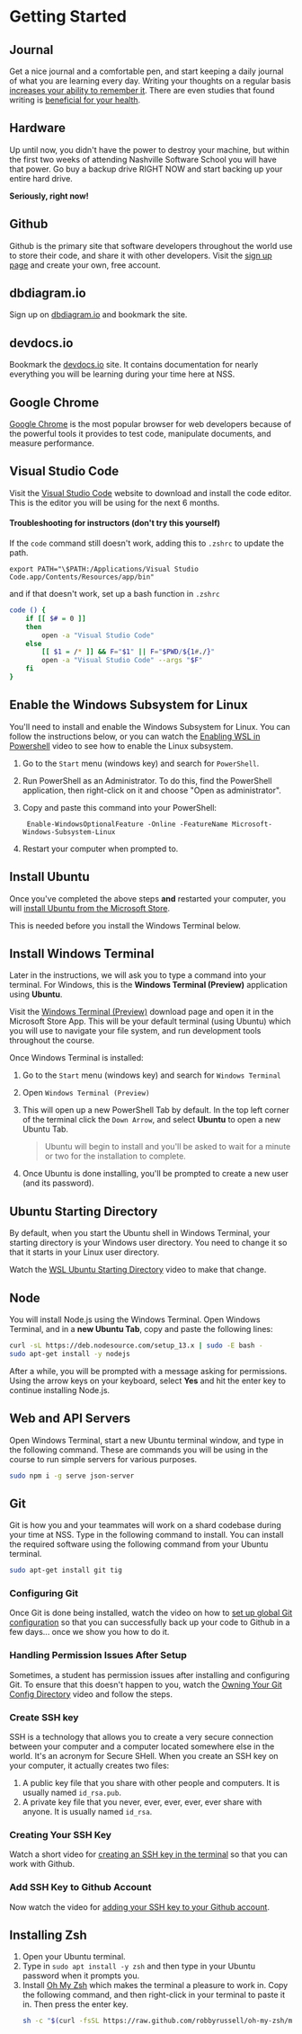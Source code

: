 # Getting Started

## Journal

Get a nice journal and a comfortable pen, and start keeping a daily journal of what you are learning every day. Writing your thoughts on a regular basis [increases your ability to remember it](https://www.lifehack.org/articles/featured/writing-and-remembering-why-we-remember-what-we-write.html). There are even studies that found writing is [beneficial for your health](https://www.apa.org/monitor/sep01/keepdiary.aspx).

## Hardware

Up until now, you didn't have the power to destroy your machine, but within the first two weeks of attending Nashville Software School you will have that power. Go buy a backup drive RIGHT NOW and start backing up your entire hard drive.

**Seriously, right now!**

## Github

Github is the primary site that software developers throughout the world use to store their code, and share it with other developers. Visit the [sign up page](https://github.com/join) and create your own, free account.

## dbdiagram.io

Sign up on [dbdiagram.io](https://dbdiagram.io) and bookmark the site.

## devdocs.io

Bookmark the [devdocs.io](https://devdocs.io/) site. It contains documentation for nearly everything you will be learning during your time here at NSS.

## Google Chrome

[Google Chrome](https://www.google.com/chrome/browser/desktop/index.html) is the most popular browser for web developers because of the powerful tools it provides to test code, manipulate documents, and measure performance.

## Visual Studio Code

Visit the [Visual Studio Code](https://code.visualstudio.com/) website to download and install the code editor. This is the editor you will be using for the next 6 months.

#### Troubleshooting for instructors (don't try this yourself)

If the `code` command still doesn't work, adding this to `.zshrc` to update the path.

`export PATH="\$PATH:/Applications/Visual Studio Code.app/Contents/Resources/app/bin"`

and if that doesn't work, set up a bash function in `.zshrc`

```sh
code () {
    if [[ $# = 0 ]]
    then
        open -a "Visual Studio Code"
    else
        [[ $1 = /* ]] && F="$1" || F="$PWD/${1#./}"
        open -a "Visual Studio Code" --args "$F"
    fi
}
```

## Enable the Windows Subsystem for Linux

You'll need to install and enable the Windows Subsystem for Linux. You can follow the instructions below, or you can watch the [Enabling WSL in Powershell](https://youtu.be/Mzv6Pxppwoo) video to see how to enable the Linux subsystem.

1. Go to the `Start` menu (windows key) and search for `PowerShell`.
1. Run PowerShell as an Administrator. To do this, find the PowerShell application, then right-click on it and choose "Open as administrator".
1. Copy and paste this command into your PowerShell:

        Enable-WindowsOptionalFeature -Online -FeatureName Microsoft-Windows-Subsystem-Linux

1. Restart your computer when prompted to.

## Install Ubuntu

Once you've completed the above steps **and** restarted your computer, you will [install Ubuntu from the Microsoft Store](https://www.microsoft.com/en-us/p/ubuntu-1804-lts/9n9tngvndl3q?activetab=pivot:overviewtab).

This is needed before you install the Windows Terminal below.

## Install Windows Terminal

Later in the instructions, we will ask you to type a command into your terminal. For Windows, this is the **Windows Terminal (Preview)** application using **Ubuntu**.

Visit the [Windows Terminal (Preview)](https://www.microsoft.com/en-us/p/windows-terminal-preview/9n0dx20hk701?activetab=pivot:overviewtab) download page and open it in the Microsoft Store App. This will be your default terminal (using Ubuntu) which you will use to navigate your file system, and run development tools throughout the course.

Once Windows Terminal is installed:
1. Go to the `Start` menu (windows key) and search for `Windows Terminal`
2. Open `Windows Terminal (Preview)`
3. This will open up a new PowerShell Tab by default. In the top left corner of the terminal click the `Down Arrow`, and select **Ubuntu** to open a new Ubuntu Tab.

    > Ubuntu will begin to install and you'll be asked to wait for a minute or two for the installation to complete.

4. Once Ubuntu is done installing, you'll be prompted to create a new user (and its password).

## Ubuntu Starting Directory

By default, when you start the Ubuntu shell in Windows Terminal, your starting directory is your Windows user directory. You need to change it so that it starts in your Linux user directory.

Watch the [WSL Ubuntu Starting Directory](https://youtu.be/1hk6bWD8_5I) video to make that change.

## Node

You will install Node.js using the Windows Terminal. Open Windows Terminal, and in a **new Ubuntu Tab**, copy and paste the following lines:

```sh
curl -sL https://deb.nodesource.com/setup_13.x | sudo -E bash -
sudo apt-get install -y nodejs
```

After a while, you will be prompted with a message asking for permissions. Using the arrow keys on your keyboard, select **Yes** and hit the enter key to continue installing Node.js.

## Web and API Servers

Open Windows Terminal, start a new Ubuntu terminal window, and type in the following command. These are commands you will be using in the course to run simple servers for various purposes.

```sh
sudo npm i -g serve json-server
```

## Git

Git is how you and your teammates will work on a shard codebase during your time at NSS. Type in the following command to install. You can install the required software using the following command from your Ubuntu terminal.

```sh
sudo apt-get install git tig
```

### Configuring Git

Once Git is done being installed, watch the video on how to [set up global Git configuration](https://youtu.be/66EB9oxGMzQ) so that you can successfully back up your code to Github in a few days... once we show you how to do it.

### Handling Permission Issues After Setup

Sometimes, a student has permission issues after installing and configuring Git. To ensure that this doesn't happen to you, watch the [Owning Your Git Config Directory](https://youtu.be/exva3J_jojc) video and follow the steps.


### Create SSH key

SSH is a technology that allows you to create a very secure connection between your computer and a computer located somewhere else in the world. It's an acronym for Secure SHell. When you create an SSH key on your computer, it actually creates two files:

1. A public key file that you share with other people and computers. It is usually named `id_rsa.pub`.
1. A private key file that you never, ever, ever, ever, ever share with anyone. It is usually named `id_rsa`.

### Creating Your SSH Key

Watch a short video for [creating an SSH key in the terminal](https://youtu.be/znRMcNG9_qQ) so that you can work with Github.

### Add SSH Key to Github Account

Now watch the video for [adding your SSH key to your Github account](https://youtu.be/8hlmIObpMd4).

## Installing Zsh

1. Open your Ubuntu terminal.
1. Type in `sudo apt install -y zsh` and then type in your Ubuntu password when it prompts you.
1. Install [Oh My Zsh](http://ohmyz.sh/) which makes the terminal a pleasure to work in. Copy the following command, and then right-click in your terminal to paste it in. Then press the enter key.
    ```sh
    sh -c "$(curl -fsSL https://raw.github.com/robbyrussell/oh-my-zsh/master/tools/install.sh)"
    ```
